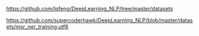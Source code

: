https://github.com/lqfeng/DeepLearning_NLP/tree/master/datasets

https://github.com/supercoderhawk/DeepLearning_NLP/blob/master/datasets/msr_ner_training.utf8
